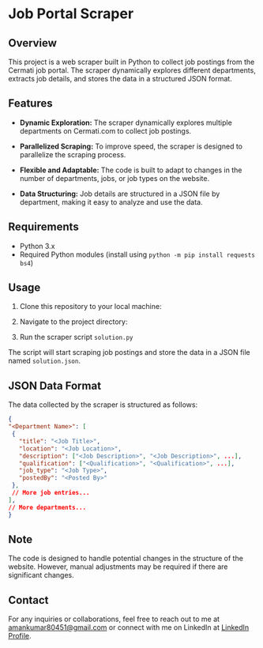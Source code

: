 # Job Portal Scraper

## Overview

This project is a web scraper built in Python to collect job postings from the Cermati job portal. The scraper dynamically explores different departments, extracts job details, and stores the data in a structured JSON format.

## Features

- **Dynamic Exploration:** The scraper dynamically explores multiple departments on Cermati.com to collect job postings.

- **Parallelized Scraping:** To improve speed, the scraper is designed to parallelize the scraping process.

- **Flexible and Adaptable:** The code is built to adapt to changes in the number of departments, jobs, or job types on the website.

- **Data Structuring:** Job details are structured in a JSON file by department, making it easy to analyze and use the data.

## Requirements

- Python 3.x
- Required Python modules (install using `python -m pip install requests bs4`)

## Usage

1. Clone this repository to your local machine:


2. Navigate to the project directory:


3. Run the scraper script `solution.py`


The script will start scraping job postings and store the data in a JSON file named `solution.json`.

## JSON Data Format

The data collected by the scraper is structured as follows:

```json
{
"<Department Name>": [
 {
   "title": "<Job Title>",
   "location": "<Job Location>",
   "description": ["<Job Description>", "<Job Description>", ...],
   "qualification": ["<Qualification>", "<Qualification>", ...],
   "job_type": "<Job Type>",
   "postedBy": "<Posted By>"
 },
 // More job entries...
],
// More departments...
}
```

## Note
The code is designed to handle potential changes in the structure of the website. However, manual adjustments may be required if there are significant changes.


## Contact

For any inquiries or collaborations, feel free to reach out to me at amankumar80451@gmail.com or connect with me on LinkedIn at [LinkedIn Profile](https://www.linkedin.com/in/aman-kumar-3bab59201/).

